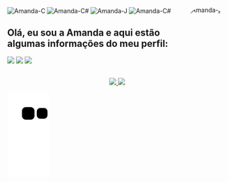 <div style="display: inline_block"><br>
  <img align="center" alt="Amanda-C" height="30" width="30" src="https://img.icons8.com/color/344/c-programming.svg">
  <img align="center" alt="Amanda-C#" height="30" width="30" src="https://img.icons8.com/color/344/c-plus-plus-logo.svg">
  <img align="center" alt="Amanda-J" height="30" width="40" src="https://img.icons8.com/color/344/java-coffee-cup-logo--v1.svg"> 
  <img align="center" alt="Amanda-C#" height="30" width="30" src="https://img.icons8.com/fluency/344/mysql-logo.svg">
  <img align="right" alt="Amanda-pic" height="140" style="border-radius:50px;" src="https://uploads.spiritfanfiction.com/historias/capitulos/201701/um-bad-boy-que-eu-amo-7899207-300120170955.jpg">
</div>

## Olá, eu sou a Amanda e aqui estão algumas informações do meu perfil:

<div> 
  <a href="https://instagram.com/amxands" target="_blank"><img src="https://img.shields.io/badge/-Instagram-%23E4405F?style=for-the-badge&logo=instagram&logoColor=white" target="_blank"></a>
  <a href = "mailto:hey.amanda@outlook.com"><img src="https://img.shields.io/badge/Microsoft_Outlook-0078D4?style=for-the-badge&logo=microsoft-outlook&logoColor=white" target="_blank"></a>
  <a href="https://www.linkedin.com/in/amanda-mayara-melo-de-matos-96812a194/" target="_blank"><img src="https://img.shields.io/badge/-LinkedIn-%230077B5?style=for-the-badge&logo=linkedin&logoColor=white" target="_blank"></a> 
 
 ##

  <div align="center">
  <a href="https://github.com/amxanda">
  <img height="150em" src="https://github-readme-stats.vercel.app/api?username=amxanda&show_icons=true&theme=react&include_all_commits=true&count_private=true"/>
  <img height="150em" src="https://github-readme-stats.vercel.app/api/top-langs/?username=amxanda&layout=compact&langs_count=7&theme=react"/>
</div>
 
  ![Snake animation](https://github.com/amxanda/amxanda/blob/output/github-contribution-grid-snake.svg)
 
</div>
